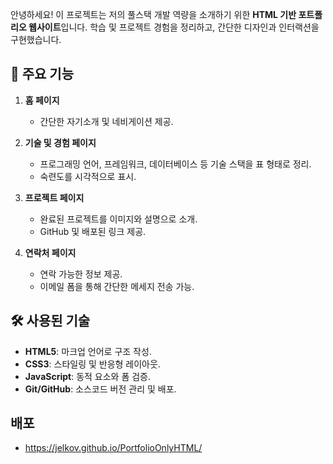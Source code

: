 안녕하세요! 이 프로젝트는 저의 풀스택 개발 역량을 소개하기 위한 **HTML 기반 포트폴리오 웹사이트**입니다. 학습 및 프로젝트 경험을 정리하고, 간단한 디자인과 인터랙션을 구현했습니다.

## 🌟 주요 기능

1. **홈 페이지**
   - 간단한 자기소개 및 네비게이션 제공.

2. **기술 및 경험 페이지**
   - 프로그래밍 언어, 프레임워크, 데이터베이스 등 기술 스택을 표 형태로 정리.
   - 숙련도를 시각적으로 표시.

3. **프로젝트 페이지**
   - 완료된 프로젝트를 이미지와 설명으로 소개.
   - GitHub 및 배포된 링크 제공.

4. **연락처 페이지**
   - 연락 가능한 정보 제공.
   - 이메일 폼을 통해 간단한 메세지 전송 가능.

## 🛠️ 사용된 기술

- **HTML5**: 마크업 언어로 구조 작성.
- **CSS3**: 스타일링 및 반응형 레이아웃.
- **JavaScript**: 동적 요소와 폼 검증.
- **Git/GitHub**: 소스코드 버전 관리 및 배포.

## 배포
- https://jelkov.github.io/PortfolioOnlyHTML/
